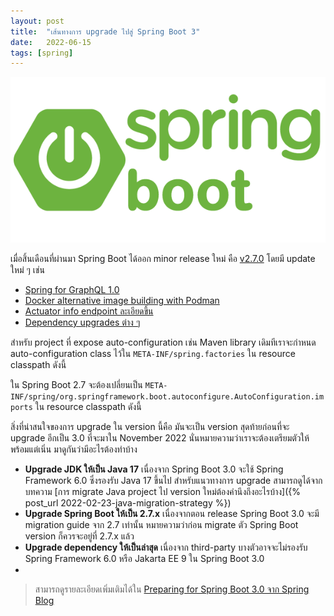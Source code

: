 ```yaml
---
layout: post
title:  "เส้นทางการ upgrade ไปสู่ Spring Boot 3"
date:   2022-06-15
tags: [spring]
---
```


![Spring Boot](/assets/2022-06-15-spring-boot.png)

เมื่อสิ้นเดือนที่ผ่านมา Spring Boot ได้ออก minor release ใหม่ คือ [v2.7.0](https://spring.io/blog/2022/05/19/spring-boot-2-7-0-available-now) โดยมี update ใหม่ ๆ เช่น

- [Spring for GraphQL 1.0](https://spring.io/blog/2022/05/19/spring-for-graphql-1-0-release)
- [Docker alternative image building with Podman](https://github.com/spring-projects/spring-boot/wiki/Spring-Boot-2.7-Release-Notes#podman-support)
- [Actuator info endpoint ละเอียดขึ้น](https://github.com/spring-projects/spring-boot/wiki/Spring-Boot-2.7-Release-Notes#operating-system-information-in-info-endpoint)
- [Dependency upgrades ต่าง ๆ](https://github.com/spring-projects/spring-boot/wiki/Spring-Boot-2.7-Release-Notes#dependency-upgrades)

สำหรับ project ที่ expose auto-configuration เช่น Maven library เดิมทีเราจะกำหนด auto-configuration class ไว้ใน `META-INF/spring.factories` ใน resource classpath ดังนี้

<script src="https://gist.github.com/raksit31667/9e9b5dfa98650ab76c9221180c3d58e2.js"></script>

ใน Spring Boot 2.7 จะต้องเปลี่ยนเป็น `META-INF/spring/org.springframework.boot.autoconfigure.AutoConfiguration.imports` ใน resource classpath ดังนี้

<script src="https://gist.github.com/raksit31667/fe868ef17f30c6de71770bded42a9905.js"></script>

สิ่งที่น่าสนใจของการ upgrade ใน version นี้คือ มันจะเป็น version สุดท้ายก่อนที่จะ upgrade อีกเป็น 3.0 ที่จะมาใน November 2022 นั่นหมายความว่าเราจะต้องเตรียมตัวให้พร้อมแต่เนิ่น มาดูกันว่ามีอะไรต้องทำบ้าง

- **Upgrade JDK ให้เป็น Java 17** เนื่องจาก Spring Boot 3.0 จะใช้ Spring Framework 6.0 ซึ่งรองรับ Java 17 ขึ้นไป สำหรับแนวทางการ upgrade สามารถดูได้จากบทความ [การ migrate Java project ไป version ใหม่ต้องคำนึงถึงอะไรบ้าง]({% post_url 2022-02-23-java-migration-strategy %})
- **Upgrade Spring Boot ให้เป็น 2.7.x** เนื่องจากตอน release Spring Boot 3.0 จะมี migration guide จาก 2.7 เท่านั้น หมายความว่าก่อน migrate ตัว Spring Boot version ก็ควรจะอยู่ที่ 2.7.x แล้ว
- **Upgrade dependency ให้เป็นล่าสุด** เนื่องจาก third-party บางตัวอาจจะไม่รองรับ Spring Framework 6.0 หรือ Jakarta EE 9 ใน Spring Boot 3.0
- 

> สามารถดูรายละเอียดเพิ่มเติมได้ใน [Preparing for Spring Boot 3.0 จาก Spring Blog](https://spring.io/blog/2022/05/24/preparing-for-spring-boot-3-0)
